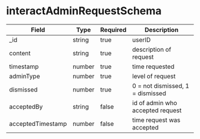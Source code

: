 # interactAdminRequestSchema
| Field | Type | Required | Description |
| -- | -- | -- | -- |
| _id | string | true | userID |
| content | string | true | description of request |
| timestamp | number | true | time requested |
| adminType | number | true | level of request |
| dismissed | number | true | 0 = not dismissed, 1 = dismissed |
| acceptedBy | string | false | id of admin who accepted request |
| acceptedTimestamp | number | false | time request was accepted |